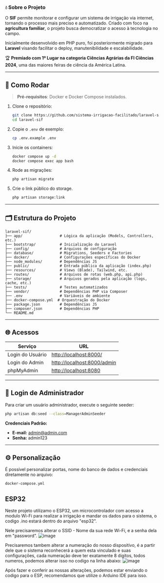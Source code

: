 ### 💧 Sobre o Projeto

O **SIF** permite monitorar e configurar um sistema de irrigação via internet, tornando o processo mais preciso e automatizado. Criado com foco na **agricultura familiar**, o projeto busca democratizar o acesso à tecnologia no campo.

Inicialmente desenvolvido em PHP puro, foi posteriormente migrado para **Laravel** visando facilitar o deploy, manutenibilidade e escalabilidade.

🏆 **Premiado com 1º Lugar na categoria Ciências Agrárias da FI Ciências 2024**, uma das maiores feiras de ciência da América Latina.

---

## 🚀 Como Rodar

> **Pré-requisitos**: Docker e Docker Compose instalados.

1. Clone o repositório:

   ```bash
   git clone https://github.com/sistema-irrigacao-facilitado/laravel-sif.git
   cd laravel-sif
   ```

2. Copie o `.env` de exemplo:

   ```bash
   cp .env.example .env
   ```

3. Inicie os containers:

   ```bash
   docker compose up -d
   docker compose exec app bash
   ```

4. Rode as migrações:

   ```bash
   php artisan migrate
   ```
   
5. Crie o link público do storage.

   ```bash
   php artisan storage:link

   
---

## 🗂 Estrutura do Projeto

```
laravel-sif/
├── app/                 # Lógica da aplicação (Models, Controllers, etc.)
├── bootstrap/           # Inicialização do Laravel
├── config/              # Arquivos de configuração
├── database/            # Migrations, Seeders e Factories
├── docker/              # Configurações específicas do Docker
├── node_modules/        # Dependências JS
├── public/              # Entrada pública da aplicação (index.php)
├── resources/           # Views (Blade), Tailwind, etc.
├── routes/              # Arquivos de rotas (web.php, api.php)
├── storage/             # Arquivos gerados pela aplicação (logs, cache, etc.)
├── tests/               # Testes automatizados
├── vendor/              # Dependências PHP via Composer
├── .env                 # Variáveis de ambiente
├── docker-compose.yml  # Orquestração do Docker
├── package.json         # Dependências JS
├── composer.json        # Dependências PHP
└── README.md
```

---

## 🌐 Acessos

| Serviço          | URL                                                        |
| ---------------- | ---------------------------------------------------------- |
| Login do Usuário | [http://localhost:8000/](http://localhost:8000/)           |
| Login do Admin   | [http://localhost:8000/admin](http://localhost:8000/admin) |
| phpMyAdmin       | [http://localhost:8080](http://localhost:8080)             |

---

## 🔐 Login de Administrador

Para criar um usuário administrador, execute o seguinte seeder:

```bash
php artisan db:seed --class=ManagerAdminSeeder
```

**Credenciais Padrão:**

* **E-mail:** [admin@admin.com](mailto:admin@admin.com)
* **Senha:** admin123

---

## ⚙️ Personalização

É possível personalizar portas, nome do banco de dados e credenciais diretamente no arquivo:

```bash
docker-compose.yml
```

## ESP32
Neste projeto utilizamo o ESP32, um microcontrolador com acesso a modulo Wi-Fi para realizar a irrigação e mandar os dados para o sistema, o codigo .ino estará dentro do arquivo "esp32".

Nele precisaremos alterar o SSID - Nome da sua rede Wi-Fi, e a senha dela em "password".
![image](https://github.com/user-attachments/assets/6359b47a-1dbe-4645-8516-50ddc7d027b2)

Precisaremos tambem alterar a numeração do nosso dispositivo, é a partir dele que o sistema reconhecerá a quem esta vinculado e suas configurações, cada numeração deve ter exatamente 8 digitos, todos numeros, podemos alterar isso no codigo na linha abaixo:
![image](https://github.com/user-attachments/assets/968a3bf2-697e-4317-ba0d-e4ecc35239ec)

Após fazer e conferir as nossas alterações, podemos estar enviando o codigo para o ESP, recomendamos que utilize o Arduino IDE para isso.

